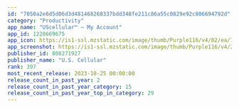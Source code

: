 ```yaml
---
id: "7050a2e6d5d06d3d481468268337bdd348fe211c86a55c0829e92c806694792d"
category: "Productivity"
app_name: "UScellular™ – My Account"
app_id: 1228669675
app_icon: https://is1-ssl.mzstatic.com/image/thumb/Purple116/v4/02/ea/72/02ea7233-1746-2278-a390-3dc2d739e756/AppIcon-1x_U007emarketing-0-6-0-85-220.png/1024x1024bb.png
app_screenshot: https://is1-ssl.mzstatic.com/image/thumb/Purple116/v4/2a/cc/5b/2acc5bc0-97dc-2390-9a09-bdff0681879f/3d8711b0-46cd-4661-8a8a-99767d550bd3_iphone65_SecureLogin.png/1242x2688bb.png
publisher_id: 808271927
publisher_name: "U.S. Cellular"
rank: 397
most_recent_release: 2023-10-25 00:00:00
release_count_in_past_year: 2
release_count_in_past_year_category: 15
release_count_in_past_year_top_in_category: 29
---
```

